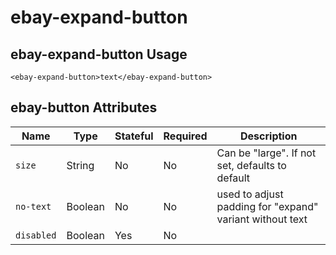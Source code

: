 # ebay-expand-button

## ebay-expand-button Usage

```marko
<ebay-expand-button>text</ebay-expand-button>
```

## ebay-button Attributes

Name | Type | Stateful | Required | Description
--- | --- | --- | --- | ---
`size` | String | No | No | Can be "large". If not set, defaults to default
`no-text` | Boolean | No | No | used to adjust padding for "expand" variant without text
`disabled` | Boolean | Yes | No |
